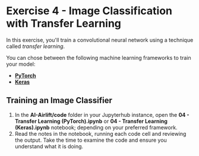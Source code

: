 # Exercise 4 - Image Classification with Transfer Learning

In this exercise, you'll train a convolutional neural network using a technique called *transfer learning*.

You can chose between the following machine learning frameworks to train your model:

* **<a href="https://pytorch.org/" target="_blank">PyTorch</a>**
* **<a href="https://keras.io/" target="_blank">Keras</a>**

## Training an Image Classifier
1. In the **AI-Airlift/code** folder in your Jupyterhub instance, open the **04 - Transfer Learning (PyTorch).ipynb** or **04 - Transfer Learning (Keras).ipynb** notebook; depending on your preferred framework.
2. Read the notes in the notebook, running each code cell and reviewing the output. Take the time to examine the code and ensure you understand what it is doing.

